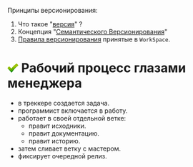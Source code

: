 [M]: #main  "рабочий процесс глазами менеджера"
[P]:  ../../icons/progress.png
[S]:  ../../icons/success.png
[F]:  ../../icons/failed.png
[B]:  ../../icons/bug.png
[D]:  ../../icons/danger.png
[E]:  ../../icons/empty.png
[N]:  ../../icons/na.png

Принципы версионирования:
  1. Что такое "[версия][VR]" ?  
  2. Концепция "[Семантического Версионирования][SV]"  
  3. [Правила версионирования][WV] принятые в `WorkSpace`.  

[VR]: ../version/010-version-format.md     "общие сведения"  
[SV]: ../version/020-version-semantic.md   "семантическое версионирование"  
[WV]: ../version/030-version-workspace.md  "правила версионирования принятые в workspace"  

<a name="main"></a>
[![S]][M] Рабочий процесс глазами менеджера
===========================================

  - в треккере создается задача.  
  - программист включается в работу.  
  - работает в своей отдельной ветке:  
    - правит исходники.  
    - правит документацию.  
    - правит историю.  
  - затем сливает ветку с мастером.  
  - фиксирует очередной релиз.  


